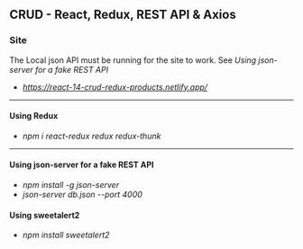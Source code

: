## CRUD - React, Redux, REST API & Axios

### Site
The Local json API must be running for the site to work. 
See *Using json-server for a fake REST API*
- *https://react-14-crud-redux-products.netlify.app/*

---

#### Using Redux
- *npm i react-redux redux redux-thunk*

---

#### Using json-server for a fake REST API
- *npm install -g json-server*
- *json-server db.json --port 4000*

#### Using sweetalert2
- *npm install sweetalert2*
